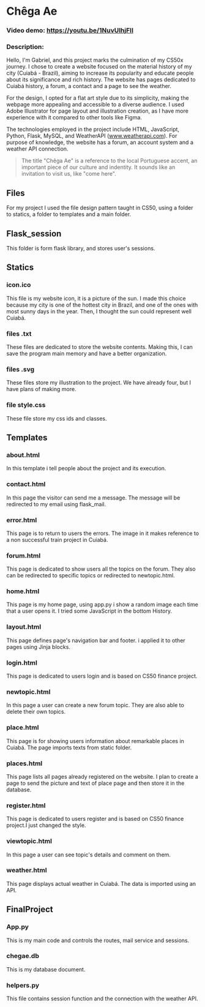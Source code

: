 # Chêga Ae
### Video demo: <https://youtu.be/1NuvUlhjFII>
### Description:

Hello, I'm Gabriel, and this project marks the culmination of my CS50x journey. I chose to create a website focused on the material history of my city (Cuiabá - Brazil), aiming to increase its popularity and educate people about its significance and rich history. The website has pages dedicated to Cuiabá history, a forum, a contact  and a page to see the weather.

For the design, I opted for a flat art style due to its simplicity, making the webpage more appealing and accessible to a diverse audience. I used Adobe Illustrator for page layout and illustration creation, as I have more experience with it compared to other tools like Figma.

The technologies employed in the project include HTML, JavaScript, Python, Flask, MySQL, and WeatherAPI (www.weatherapi.com). For purpose of knowledge, the website has a forum, an account system and a weather API connection.

> The title "Chêga Ae" is a reference to the local Portuguese accent,  an important piece of our culture and indentity. It sounds like an invitation to visit us, like "come  here".


## Files

For my project I used the file design pattern taught in CS50, using a folder to statics, a folder to templates and a main folder.

## Flask_session

This folder is form flask  library, and stores user's sessions.

## Statics

### icon.ico

This file  is my website icon, it is a picture of the sun. I made this choice because my city is one of the hottest city in Brazil, and one of the ones with most sunny days in the year.  Then, I thought the sun could represent well Cuiabá.

### files .txt

  These files are  dedicated to store the website contents. Making this, I can save the program main memory and have a better organization.

### files .svg

These files store my illustration to the project. We have already four, but I have plans of making more.

### file style.css

These file store my css ids and classes.

## Templates

### about.html

In this template i tell people about the project and its execution.

### contact.html

In this page the visitor can send me a message. The message will be redirected to my email using flask_mail.

### error.html

This page is to return to users the errors. The image in it makes reference to a non successful train project in Cuiabá.

### forum.html

This page is dedicated to show users all the topics on the forum. They also can be redirected to specific topics or redirected to newtopic.html.

### home.html

This page is my home page, using app.py i show a random image each time that a user opens it. I tried some JavaScript in the bottom History.

### layout.html

This page defines page's navigation bar and footer. i applied it to other pages using Jinja blocks.

### login.html

This page is dedicated to users login and is based on CS50 finance project.

### newtopic.html

In this page a user can create a new forum topic. They are also able to delete their own topics.

### place.html

This page is for showing users information about  remarkable places in Cuiabá. The page imports texts from static folder.

### places.html

This page lists all pages already registered on the website. I plan to create a page to send the picture  and text of place page and then store it in the database.

### register.html

This page is dedicated to users register and is based on CS50 finance project.I just changed the style.

### viewtopic.html

In this page a user can see topic's details and comment on them.

### weather.html

This page displays actual weather in Cuiabá. The data is imported using an API.

## FinalProject

### App.py

This is my main code and controls the routes, mail service and sessions.

### chegae.db

This is my database document.

### helpers.py

This file contains session function and the connection with the weather API.
